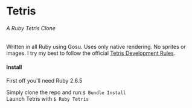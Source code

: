 # Tetris
###### A Ruby Tetris Clone
Written in all Ruby using Gosu. Uses only native rendering. No sprites or images. I try my best to follow the official [Tetris Development Rules](https://tetris.fandom.com/wiki/Tetris_Guideline). 

#### Install
First off you'll need Ruby 2.6.5

Simply clone the repo and run:`$ Bundle Install`<br>
Launch Tetris with `$ Ruby Tetris`
